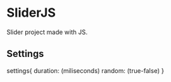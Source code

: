 # SliderJS

Slider project made with JS.

## Settings
settings{
    duration: (miliseconds)
    random: (true-false)
}
